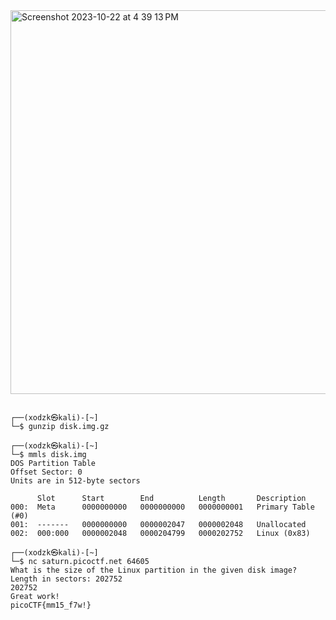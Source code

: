 
<img width="614" alt="Screenshot 2023-10-22 at 4 39 13 PM" src="https://github.com/sahinyurek/picoCTF-writeups/assets/62119201/213a59df-3125-4159-a0fd-47076738c6e6">



```shell

┌──(xodzk㉿kali)-[~]
└─$ gunzip disk.img.gz

┌──(xodzk㉿kali)-[~]
└─$ mmls disk.img
DOS Partition Table
Offset Sector: 0
Units are in 512-byte sectors

      Slot      Start        End          Length       Description
000:  Meta      0000000000   0000000000   0000000001   Primary Table (#0)
001:  -------   0000000000   0000002047   0000002048   Unallocated
002:  000:000   0000002048   0000204799   0000202752   Linux (0x83)

┌──(xodzk㉿kali)-[~]
└─$ nc saturn.picoctf.net 64605     
What is the size of the Linux partition in the given disk image?
Length in sectors: 202752
202752
Great work!
picoCTF{mm15_f7w!}      
```
